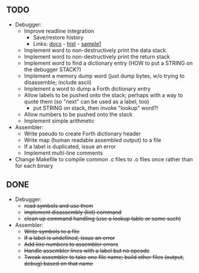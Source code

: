 ## TODO ##

* Debugger:
  * Improve readline integration
    * Save/restore history
    * Links: [docs](http://www.delorie.com/gnu/docs/readline/rlman_23.html) - [hist](https://tiswww.cwru.edu/php/chet/readline/history.html#SEC10) - [sample1](https://eli.thegreenplace.net/2016/basics-of-using-the-readline-library/)
  * Implement word to non-destructively print the data stack
  * Implement word to non-destructively print the return stack
  * Implement word to find a dictionary entry (HOW to put a STRING on the debugger STACK?)
  * Implement a memory dump word (just dump bytes, w/o trying to disassemble; include ascii)
  * Implement a word to dump a Forth dictionary entry
  * Allow labels to be pushed onto the stack; perhaps with a way to quote them (so "next" can be used as a label, too)
    * put STRING on stack, then invoke "lookup" word?!
  * Allow numbers to be pushed onto the stack
  * Implement simple arithmetic
* Assembler:
  * Write pseudo to create Forth dictionary header
  * Write map (human readable assembled output) to a file
  * If a label is duplicated, issue an error
  * Implement multi-line comments
* Change Makefile to compile common .c files to .o files once rather than for each binary


## DONE ##

* Debugger:
  * ~~read symbols and use them~~
  * ~~implement disassembly (list) command~~
  * ~~clean up command handling (use a lookup table or some such)~~
* Assembler:
  * ~~Write symbols to a file~~
  * ~~If a label is undefined, issue an error~~
  * ~~Add line numbers to assembler errors~~
  * ~~Handle assembler lines with a label but no opcode~~
  * ~~Tweak assembler to take one file name; build other files (output, debug) based on that name~~

